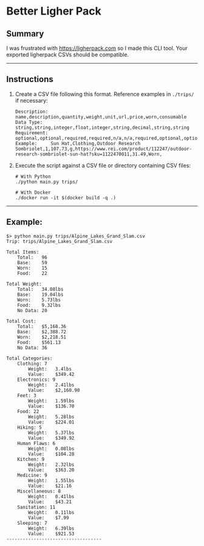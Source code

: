 # Better Ligher Pack

## Summary

I was frustrated with https://ligherpack.com so I made this CLI tool. Your exported ligherpack CSVs should be compatible. 

<hr>

## Instructions

1. Create a CSV file following this format. Reference examples in `./trips/` if necessary:
   ```csv
   Description: 	name,description,quantity,weight,unit,url,price,worn,consumable
   Data Type:   	string,string,integer,float,integer,string,decimal,string,string
   Requirement: 	optional,optional,required,required,n/a,n/a,required,optional,optional
   Example: 	Sun Hat,Clothing,Outdoor Research Sombriolet,1,107.73,g,https://www.rei.com/product/112247/outdoor-research-sombriolet-sun-hat?sku=1122470011,31.49,Worn,
   ```
   
2. Execute the script against a CSV file or directory containing CSV files:
   ```shell
   # With Python
   ./python main.py trips/
   
   # With Docker
   ./docker run -it $(docker build -q .)
   ```

<hr>

## Example:

```shell
$> python main.py trips/Alpine_Lakes_Grand_Slam.csv
Trip: trips/Alpine_Lakes_Grand_Slam.csv

Total Items:
    Total:   96
    Base:    59
    Worn:    15
    Food:    22

Total Weight:
    Total:   34.08lbs
    Base:    19.04lbs
    Worn:    5.73lbs
    Food:    9.32lbs
    No Data: 20

Total Cost:
    Total:   $5,168.36
    Base:    $2,388.72
    Worn:    $2,218.51
    Food:    $561.13
    No Data: 36

Total Categories:
    Clothing: 7
        Weight:   3.4lbs
        Value:    $349.42
    Electronics: 9
        Weight:   2.41lbs
        Value:    $2,160.90
    Feet: 3
        Weight:   1.59lbs
        Value:    $136.70
    Food: 22
        Weight:   5.28lbs
        Value:    $224.01
    Hiking: 5
        Weight:   5.37lbs
        Value:    $349.92
    Human Flaws: 6
        Weight:   0.08lbs
        Value:    $104.28
    Kitchen: 9
        Weight:   2.32lbs
        Value:    $363.20
    Medicine: 9
        Weight:   1.55lbs
        Value:    $21.16
    Miscellaneous: 8
        Weight:   0.41lbs
        Value:    $43.21
    Sanitation: 11
        Weight:   0.11lbs
        Value:    $7.99
    Sleeping: 7
        Weight:   6.39lbs
        Value:    $921.53
-----------------------------------
```



